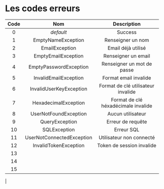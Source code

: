 #   Les codes erreurs
| Code | Nom | Description |
|:----:|:---:|:-----------:|
| 0 | *default* | Success |
| 1 | EmptyNameException | Renseigner un nom |
| 2 | EmailException | Email déjà utilisé |
| 3 | EmptyEmailException | Renseigner un email |
| 4 | EmptyPasswordException | Renseigner un mot de passe |
| 5 | InvalidEmailException | Format email invalide |
| 6 | InvalidUserKeyException | Format de clé utilisateur invalide |
| 7 | HexadecimalException | Format de clé héxadécimale invalide |
| 8 | UserNotFoundException | Aucun utilisateur |
| 9 | QueryException | Erreur de requête |
| 10 | SQLException | Erreur SQL |
| 11 | UserNotConnectedException | Utilisateur non connecté |
| 12 | InvalidTokenException | Token de session invalide |
| 13 |  |  |
| 14 |  |  |
| 15 |  |  |
|

